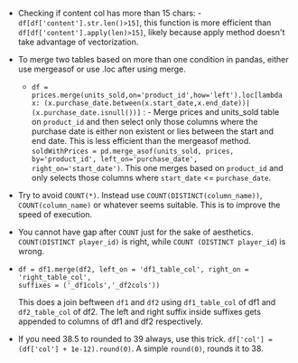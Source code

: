 - Checking if content col has more than 15 chars: - ```df[df['content'].str.len()>15]```, this function is more efficient than ```df[df['content'].apply(len)>15]```, likely because apply method doesn't take advantage of vectorization.

- To merge two tables based on more than one condition in pandas, either use mergeasof or use .loc after using merge.
  
  - ```df = prices.merge(units_sold,on='product_id',how='left').loc[lambda x: (x.purchase_date.between(x.start_date,x.end_date))|(x.purchase_date.isnull())]``` : - Merge prices and units_sold table on ```product_id``` and then select only those columns where the purchase date is either non existent or lies between the start and end date. This is less efficient than the mergeasof method. ```soldWithPrices = pd.merge_asof(units_sold, prices, by='product_id', left_on='purchase_date', right_on='start_date')```. This one merges based on ```product_id``` and only selects those columns where ```start_date``` <= ```purchase_date```. 

- Try to avoid ```COUNT(*)```. Instead use ```COUNT(DISTINCT(column_name))```, ```COUNT(column_name)``` or whatever seems suitable. This is to improve the speed of execution.

- You cannot have gap after ```COUNT``` just for the sake of aesthetics. ```COUNT(DISTINCT player_id)``` is right, while ```COUNT (DISTINCT player_id```) is wrong.

- ```
  df = df1.merge(df2, left_on = 'df1_table_col', right_on = 'right_table_col',
  suffixes = ('_df1cols','_df2cols'))
  ```
  This does a join beftween ```df1``` and ```df2``` using ```df1_table_col``` of df1 and ```df2_table_col``` of df2. The left and right suffix inside suffixes gets appended to columns of df1 and df2 respectively.
  
- If you need 38.5 to rounded to 39 always, use this trick. ```df['col'] = (df['col'] + 1e-12).round(0)```. A simple ```round(0)```, rounds it to 38.
